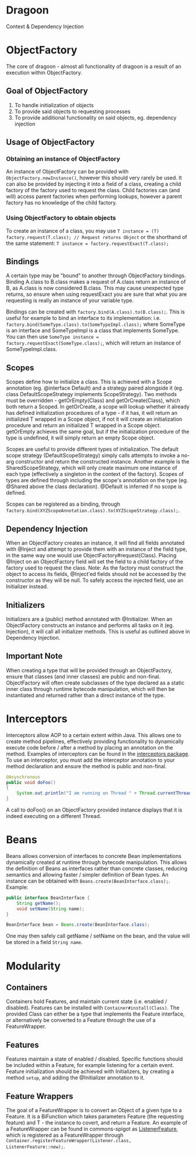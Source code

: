 # Dragoon
Context &amp; Dependency Injection

# ObjectFactory
The core of dragoon - almost all functionality of dragoon is a result of an execution within ObjectFactory.

## Goal of ObjectFactory
1. To handle initialization of objects
2. To provide said objects to requesting processes
3. To provide additional functionality on said objects, eg. dependency injection

## Usage of ObjectFactory

### Obtaining an instance of ObjectFactory
An instance of ObjectFactory can be provided with `ObjectFactory.newInstance()`, however this should very rarely be used.
It can also be provided by injecting it into a field of a class, creating a child factory of the factory used to request the class. Child factories can (and will) access parent factories when performing lookups, however a parent factory has no knowledge of the child factory.

### Using ObjectFactory to obtain objects
To create an instance of a class, you may use 
`T instance = (T) factory.request(T.class); // Request returns Object`
or the shorthand of the same statement: `T instance = factory.requestExact(T.class);`

## Bindings
A certain type may be "bound" to another through ObjectFactory bindings. Binding A.class to B.class makes a request of A.class return an instance of B, as A.class is now considered B.class. This may cause unexpected type returns, so ensure when using requestExact you are sure that what you are requesting is really an instance of your variable type.

Bindings can be created with `factory.bind(A.class).to(B.class);`. This is useful for example to bind an interface to its implementation: i.e. `factory.bind(SomeType.class).to(SomeTypeImpl.class);` where SomeType is an interface and SomeTypeImpl is a class that implements SomeType. You can then use `SomeType instance = factory.requestExact(SomeType.class);`, which will return an instance of SomeTypeImpl.class.

## Scopes
Scopes define how to initialize a class. This is achieved with a Scope annotation (eg. @interface Default) and a strategy paired alongside it (eg. class DefaultScopeStrategy implements ScopeStrategy). Two methods must be overridden - getOrEmpty(Class<T>) and getOrCreate(Class<T>), which both return a Scoped<T>. In getOrCreate, a scope will lookup whether it already has defined initialization procedures of a type - if it has, it will return an initialized T wrapped in a Scope object, if not it will create an initialization procedure and return an initialized T wrapped in a Scope object. getOrEmpty achieves the same goal, but if the initialization procedure of the type is undefined, it will simply return an empty Scope object.

Scopes are useful to provide different types of initialization. The default scope strategy (DefaultScopeStrategy) simply calls attempts to invoke a no-arg constructor and return the constructed instance. Another example is the SharedScopeStrategy, which will only create maximum one instance of each type (effectively a singleton in the context of the factory). Scopes of types are defined through including the scope's annotation on the type (eg. @Shared above the class declaration). @Default is inferred if no scope is defined.

Scopes can be registered as a binding, through `factory.bind(XYZScopeAnnotation.class).to(XYZScopeStrategy.class);`.

## Dependency Injection
When an ObjectFactory creates an instance, it will find all fields annotated with @Inject and attempt to provide them with an instance of the field type, in the same way one would use ObjectFactory#request(Class). Placing @Inject on an ObjectFactory field will set the field to a child factory of the factory used to request the class.
Note: As the factory must construct the object to access its fields, @Inject'ed fields should not be accessed by the constructor as they will be null. To safely access the injected field, use an Initializer instead.

## Initializers
Initializers are a (public) method annotated with @Initializer. When an ObjectFactory constructs an instance and performs all tasks on it (eg. Injection), it will call all initializer methods. This is useful as outlined above in Dependency Injection.

## Important Note
When creating a type that will be provided through an ObjectFactory, ensure that classes (and inner classes) are public and non-final. ObjectFactory will often create subclasses of the type declared as a static inner class through runtime bytecode manipulation, which will then be instantiated and returned rather than a direct instance of the type.

# Interceptors
Interceptors allow AOP to a certain extent within Java. This allows one to create method pipelines, effectively providing functionality to dynamically execute code before / after a method by placing an annotation on the method. Examples of interceptors can be found in the [interceptors package](https://github.com/UlfricProjects/dragoon/tree/develop/src/main/java/com/ulfric/dragoon/interceptors). To use an interceptor, you must add the interceptor annotation to your method declaration and ensure the method is public and non-final.
```java
@Asynchronous
public void doFoo()
{
    System.out.println("I am running on Thread " + Thread.currentThread().getName());
}
```
A call to doFoo() on an ObjectFactory provided instance displays that it is indeed executing on a different Thread.

# Beans
Beans allows conversion of interfaces to concrete Bean implementations dynamically created at runtime through bytecode manipulation. This allows the definition of Beans as interfaces rather than concrete classes, reducing semantics and allowing faster / simpler definition of Bean types. An instance can be obtained with `Beans.create(BeanInterface.class);`. 
Example:
```java
public interface BeanInterface {
    String getName();
    void setName(String name);
}

BeanInterface bean = Beans.create(BeanInterface.class);
```
One may then safely call getName / setName on the bean, and the value will be stored in a field `String name`.

# Modularity

## Containers
Containers hold Features, and maintain current state (i.e. enabled / disabled). Features can be installed with `Container#install(Class)`. The provided Class can either be a type that implements the Feature interface, or alternatively be converted to a Feature through the use of a FeatureWrapper.

## Features
Features maintain a state of enabled / disabled. Specific functions should be included within a Feature, for example listening for a certain event. Feature initialization should be achieved with Initializers, by creating a method `setup`, and adding the @Initializer annotation to it.

## Feature Wrappers
The goal of a FeatureWrapper is to convert an Object of a given type to a Feature. It is a BiFunction which takes parameters Feature (the requesting feature) and T - the instance to covert, and return a Feature. An example of a FeatureWrapper can be found in commons-spigot as [ListenerFeature](https://github.com/UlfricProjects/commons-spigot/blob/develop/src/main/java/com/ulfric/commons/spigot/listener/ListenerFeature.java), which is registered as a FeatureWrapper through `Container.registerFeatureWrapper(Listener.class, ListenerFeature::new);`.
